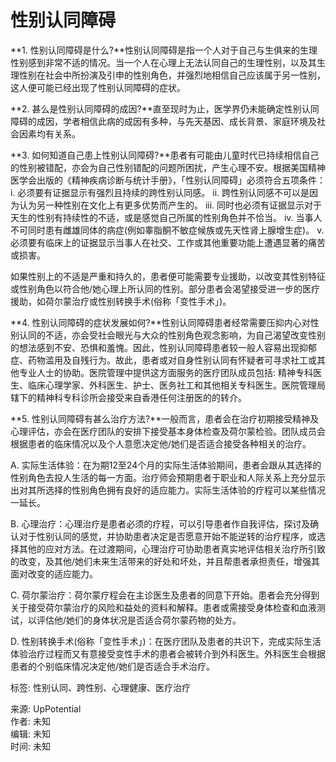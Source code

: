 # 性别认同障碍

**1\. 性别认同障碍是什么?**性别认同障碍是指一个人对于自己与生俱来的生理性别感到非常不适的情况。当一个人在心理上无法认同自己的生理性别，以及其生理性别在社会中所扮演及引申的性别角色，并强烈地相信自己应该属于另一性别，这人便可能已经出现了性别认同障碍的症状。

**2\. 甚么是性别认同障碍的成因?**直至现时为止，医学界仍未能确定性别认同障碍的成因，学者相信此病的成因有多种，与先天基因、成长背景、家庭环境及社会因素均有关系。

**3\. 如何知道自己患上性别认同障碍?**患者有可能由儿童时代已持续相信自己的性别被错配，亦会为自己性别错配的问题所困扰，产生心理不安。根据美国精神医学会出版的《精神疾病诊断与统计手册》，「性别认同障碍」必须符合五项条件：
i. 必须要有证据显示有强烈且持续的跨性别认同感。
ii. 跨性别认同感不可以是因为认为另一种性别在文化上有更多优势而产生的。
iii. 同时也必须有证据显示对于天生的性别有持续性的不适，或是感觉自己所属的性别角色并不恰当。
iv. 当事人不可同时患有雌雄同体的病症(例如睾脂酮不敏症候族或先天性肾上腺增生症)。
v. 必须要有临床上的证据显示当事人在社交、工作或其他重要功能上遭遇显著的痛苦或损害。

如果性别上的不适是严重和持久的，患者便可能需要专业援助，以改变其性别特征或性别角色以符合他/她心理上所认同的性别。部分患者会渴望接受进一步的医疗援助，如荷尔蒙治疗或性别转换手术(俗称「变性手术」)。

**4\. 性别认同障碍的症状发展如何?**性别认同障碍患者经常需要压抑内心对性别认同的不适，亦会受社会眼光与大众的性别角色观念影响，为自己渴望改变性别的想法感到不安、恐惧和羞愧。因此，性别认同障碍患者较一般人容易出现抑郁症、药物滥用及自残行为。故此，患者或对自身性别认同有怀疑者可寻求社工或其他专业人士的协助。医院管理中提供这方面服务的医疗团队成员包括: 精神专科医生、临床心理学家、外科医生、护士、医务社工和其他相关专科医生。医院管理局辖下的精神科专科诊所会接受来自香港任何注册医的的转介。

**5\. 性别认同障碍有甚么治疗方法?**一般而言，患者会在治疗初期接受精神及心理评估，亦会在医疗团队的安排下接受基本身体检查及荷尔蒙检验。团队成员会根据患者的临床情况以及个人意愿决定他/她们是否适合接受各种相关的治疗。

A. 实际生活体验：在为期12至24个月的实际生活体验期间，患者会跟从其选择的性别角色去投人生活的每一方面。治疗师会预期患者于职业和人际关系上充分显示出对其所选择的性别角色拥有良好的适应能力。实际生活体验的疗程可以某些情况一延长。

B. 心理治疗：心理治疗是患者必须的疗程，可以引导患者作自我评估，探讨及确认对于性别认同的感觉，并协助患者决定是否愿意开始不能逆转的治疗程序，或选择其他的应对方法。在过渡期间，心理治疗可协助患者真实地评估相关治疗所引致的改变，及其他/她们未来生活带来的好处和坏处，并且帮患者承担责任，增强其面对改变的适应能力。

C. 荷尔蒙治疗：荷尔蒙疗程会在主诊医生及患者的同意下开始。患者会充分得到关于接受荷尔蒙治疗的风险和益处的资料和解释。患者或需接受身体检查和血液测试，以评估他/她们的身体状况是否适合荷尔蒙药物的处方。

D. 性别转换手术(俗称「变性手术」)：在医疗团队及患者的共识下，完成实际生活体验治疗过程而又有意接受变性手术的患者会被转介到外科医生。外科医生会根据患者的个别临床情况决定他/她们是否适合手术治疗。

标签: 性别认同、跨性别、心理健康、医疗治疗

来源: UpPotential  
作者: 未知  
编辑: 未知  
时间: 未知  
